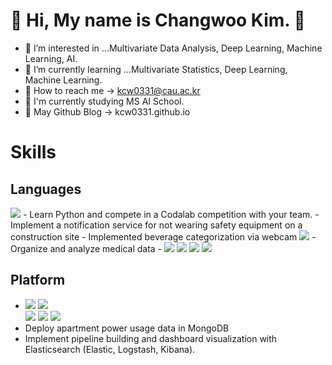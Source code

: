 # :star2: Hi, My name is Changwoo Kim. :star2:

 - :orange_book: I’m interested in ...Multivariate Data Analysis, Deep Learning, Machine Learning, AI.
 - :green_book: I’m currently learning ...Multivariate Statistics, Deep Learning, Machine Learning.
 - :email: How to reach me -> kcw0331@cau.ac.kr
 - :school: I'm currently studying MS AI School.
 - 📘 May Github Blog -> kcw0331.github.io
 
# Skills

## Languages
<img src="https://img.shields.io/badge/Python-3776AB?style=flat-square&logo=Python&logoColor=white"/> 
 - Learn Python and compete in a Codalab competition with your team.
 - Implement a notification service for not wearing safety equipment on a construction site
 - Implemented beverage categorization via webcam

<img src="https://img.shields.io/badge/R-276DC3?style=flat-square&logo=R&logoColor=white"/> 
 - Organize and analyze medical data
- <img src="https://img.shields.io/badge/C-A8B9CC?style=flat-square&logo=C&logoColor=white"/> <img src="https://img.shields.io/badge/C++- 00599C?style=flat-square&logo=C++&logoColor=white"/> <img src="https://img.shields.io/badge/Java-00599C?style=flat-square&logo=Java&logoColor=white"/> <img src="https://img.shields.io/badge/JavaScript-F7DF1E?style=flat-square&logo=JavaScript&logoColor=white"/>

##  Platform
 - <img src="https://img.shields.io/badge/MySQL-4479A1?style=flat-square&logo=MySQL&logoColor=white"/> <img src="https://img.shields.io/badge/MongoDB-47A248?style=flat-square&logo=MongoDB&logoColor=white"/>  
<img src="https://img.shields.io/badge/Logstash-005571?style=flat-square&logo=Logstash&logoColor=white"/> <img src="https://img.shields.io/badge/Elasticsearch-005571?style=flat-square&logo=Elasticsearch&logoColor=white"/> <img src="https://img.shields.io/badge/Kibana-005571?style=flat-square&logo=Kibana&logoColor=white"/> 
 - Deploy apartment power usage data in MongoDB
 - Implement pipeline building and dashboard visualization with Elasticsearch (Elastic, Logstash, Kibana).

<!---
kcw0331/kcw0331 is a ✨ special ✨ repository because its `README.md` (this file) appears on your GitHub profile.
You can click the Preview link to take a look at your changes.
--->
